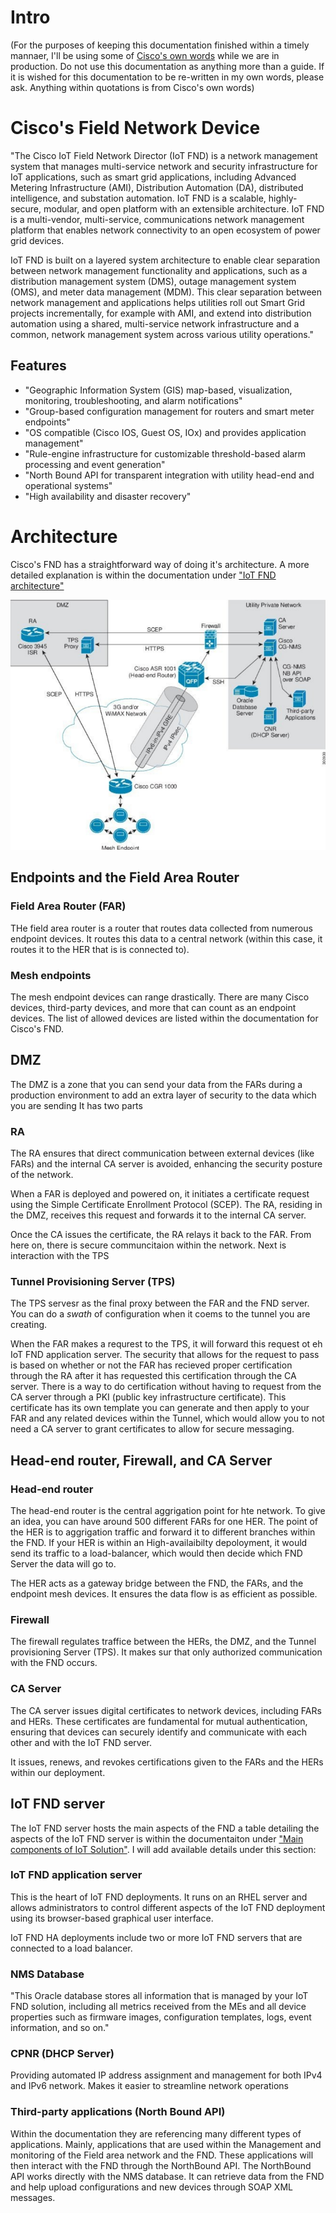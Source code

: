 # Intro

(For the purposes of keeping this documentation finished within a timely mannaer, I'll be using some of [Cisco's own words](https://www.cisco.com/c/en/us/td/docs/routers/connectedgrid/iot_fnd/guide/5_0/b-iot-fnd-user-guide-50/m-overview-of-cisco-iot-field-network-director.html?bookSearch=true) while we are in production. Do not use this documentation as anything more than a guide. If it is wished for this documentation to be re-written in my own words, please ask. Anything within quotations is from Cisco's own words)

# Cisco's Field Network Device

"The Cisco IoT Field Network Director (IoT FND) is a network management system that manages multi-service network and security infrastructure for IoT applications, such as smart grid applications, including Advanced Metering Infrastructure (AMI), Distribution Automation (DA), distributed intelligence, and substation automation. IoT FND is a scalable, highly-secure, modular, and open platform with an extensible architecture. IoT FND is a multi-vendor, multi-service, communications network management platform that enables network connectivity to an open ecosystem of power grid devices.

IoT FND is built on a layered system architecture to enable clear separation between network management functionality and applications, such as a distribution management system (DMS), outage management system (OMS), and meter data management (MDM). This clear separation between network management and applications helps utilities roll out Smart Grid projects incrementally, for example with AMI, and extend into distribution automation using a shared, multi-service network infrastructure and a common, network management system across various utility operations."

## Features

- "Geographic Information System (GIS) map-based, visualization, monitoring, troubleshooting, and alarm notifications"
- "Group-based configuration management for routers and smart meter endpoints"
- "OS compatible (Cisco IOS, Guest OS, IOx) and provides application management"
- "Rule-engine infrastructure for customizable threshold-based alarm processing and event generation"
- "North Bound API for transparent integration with utility head-end and operational systems"
- "High availability and disaster recovery"


# Architecture

Cisco's FND has a straightforward way of doing it's architecture. A more detailed explanation is within the documentation under ["IoT FND architecture"](https://www.cisco.com/c/en/us/td/docs/routers/connectedgrid/iot_fnd/guide/5_0/b-iot-fnd-user-guide-50/m-overview-of-cisco-iot-field-network-director.html?bookSearch=true)

![Overview of Cisco's FND](../images/overview.png)


## Endpoints and the Field Area Router

### Field Area Router (FAR)

THe field area router is a router that routes data collected from numerous endpoint devices. It routes this data to a central network (within this case, it routes it to the HER that is is connected to). 

### Mesh endpoints

The mesh endpoint devices can range drastically. There are many Cisco devices, third-party devices, and more that can count as an endpoint devices. The list of allowed devices are listed within the documentation for Cisco's FND.

## DMZ

The DMZ is a zone that you can send your data from the FARs during a production environment to add an extra layer of security to the data which you are sending It has two parts

### RA
The RA ensures that direct communication between external devices (like FARs) and the internal CA server is avoided, enhancing the security posture of the network.

When a FAR is deployed and powered on, it initiates a certificate request using the Simple Certificate Enrollment Protocol (SCEP). The RA, residing in the DMZ, receives this request and forwards it to the internal CA server.​

Once the CA issues the certificate, the RA relays it back to the FAR. From here on, there is secure communcitaion within the network. Next is interaction with the TPS


### Tunnel Provisioning Server (TPS)

The TPS servesr as the final proxy between the FAR and the FND server. You can do a *swath* of configuration when it coems to the tunnel you are creating. 

When the FAR makes a requrest to the TPS, it will forward this request ot eh IoT FND application server. The security that allows for the request to pass is based on whether or not the FAR has recieved proper certification through the RA after it has requested this certification through the CA server. There is a way to do certification without having to request from the CA server through a PKI (public key infrastructure certificate). This certificate has its own template you can generate and then apply to your FAR and any related devices within the Tunnel, which would allow you to not need a CA server to grant certificates to allow for secure messaging.

## Head-end router, Firewall, and CA Server

### Head-end router

The head-end router is the central aggrigation point for hte network. To give an idea, you can have around 500 different FARs for one HER. The point of the HER is to aggrigation traffic and forward it to different branches within the FND. If your HER is within an High-availaibilty depoloyment, it would send its traffic to a load-balancer, which would then decide which FND Server the data will go to. 

The HER acts as a gateway bridge between the FND, the FARs, and the endpoint mesh devices. It ensures the data flow is as efficient as possible.

### Firewall

The firewall regulates traffice between the HERs, the DMZ, and the Tunnel provisioning Server (TPS). It makes sur that only authorized communication with the FND occurs.

### CA Server

The CA server issues digital certificates to network devices, including FARs and HERs. These certificates are fundamental for mutual authentication, ensuring that devices can securely identify and communicate with each other and with the IoT FND server. 

It issues, renews, and revokes certifications given to the FARs and the HERs within our deployment.


## IoT FND server

The IoT FND server hosts the main aspects of the FND a table detailing the aspects of the IoT FND server is within the documentaiton under ["Main components of IoT Solution"](https://www.cisco.com/c/en/us/td/docs/routers/connectedgrid/iot_fnd/guide/5_0/b-iot-fnd-user-guide-50/m-overview-of-cisco-iot-field-network-director.html?bookSearch=true). I will add available details under this section:

### IoT FND application server
    
This is the heart of IoT FND deployments. It runs on an RHEL server and allows administrators to control different aspects of the IoT FND deployment using its browser-based graphical user interface.

IoT FND HA deployments include two or more IoT FND servers that are connected to a load balancer.

### NMS Database

"This Oracle database stores all information that is managed by your IoT FND solution, including all metrics received from the MEs and all device properties such as firmware images, configuration templates, logs, event information, and so on."

### CPNR (DHCP Server)

Providing automated IP address assignment and management for both IPv4 and IPv6 network. Makes it easier to streamline network operations

### Third-party applications (North Bound API)

Within the documentation they are referencing many different types of applications. Mainly, applications that are used within the Management and monitoring of the Field area network and the FND. These applications will then interact with the FND through the NorthBound API. The NorthBound API works directly with the NMS database. It can retrieve data from the FND and help upload configurations and new devices through SOAP XML messages.
